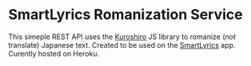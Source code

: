 # SmartLyrics Romanization Service
This simeple REST API uses the [Kuroshiro](https://github.com/hexenq/kuroshiro) JS library to romanize (*not* translate) Japanese text. Created to be used on the [SmartLyrics](https://github.com/AndroidWG/SmartLyrics) app. Curently hosted on Heroku.
